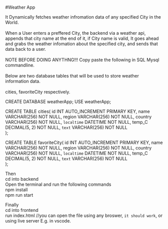 #Weather App

It Dynamically fetches weather infromation data of any specified City in the World.
<br>
<br>
When a User enters a preffered City, the backend via a weather api, appends that city name at the end of it, if City name is valid, It goes ahead and grabs the weather infomation about the specified city, and sends that data back to a user.
<br>
<br>
NOTE BEFORE DOING ANYTHNG!!!
Copy paste the following in SQL Mysql commandline.
<br>
<br>
Below are two database tables that will be used to store weather information data.
<br>
<br>
cities, favoriteCity respectively.
<br>

CREATE DATABASE weatherApp;
USE weatherApp;

CREATE TABLE cities(
id INT AUTO_INCREMENT PRIMARY KEY,
name VARCHAR(256) NOT NULL,
region VARCHAR(256) NOT NULL,
country VARCHAR(256) NOT NULL,
`localtime` DATETIME NOT NULL,
temp_C DECIMAL(5, 2) NOT NULL,
`text` VARCHAR(256) NOT NULL  
);

CREATE TABLE favoriteCity(
id INT AUTO_INCREMENT PRIMARY KEY,
name VARCHAR(256) NOT NULL,
region VARCHAR(256) NOT NULL,
country VARCHAR(256) NOT NULL,
`localtime` DATETIME NOT NULL,
temp_C DECIMAL(5, 2) NOT NULL,
`text` VARCHAR(256) NOT NULL  
);

Then <br>
cd into backend <br>
Open the terminal and run the following commands <br>
npm install <br>
npm run start <br>

Finally <br>
cd into frontend <br>
run index.html //you can open the file using any broswer, `it should work`, or using live server E.g. in vscode.
